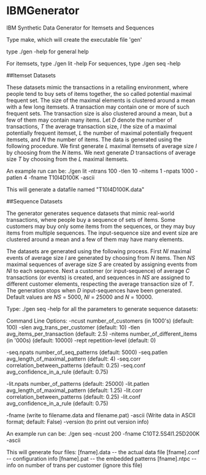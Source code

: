 # IBMGenerator
IBM Synthetic Data Generator for Itemsets and Sequences

Type make, which will create the executable file 'gen'

type ./gen -help for general help

For itemsets, type ./gen lit -help
For sequences, type ./gen seq -help


##Itemset Datasets

These datasets mimic the transactions in a retailing
environment, where people tend to buy sets of items
together, the so called potential maximal frequent set. The
size of the maximal elements is clustered around a mean
with a few long itemsets. A transaction may contain one or
more of such frequent sets. The transaction size is also
clustered around a mean, but a few of them may contain
many items.
Let *D* denote the number of transactions, *T* the average
transaction size, *I* the size of a maximal potentially frequent
itemset, *L* the number of maximal potentially frequent
itemsets, and *N* the number of items. The data is generated
using the following procedure. We first generate *L* maximal
itemsets of average size *I* by choosing from the *N* items. We
next generate *D* transactions of average size *T* by choosing
from the *L* maximal itemsets. 

An example run can be: 
./gen lit -ntrans 100 -tlen 10 -nitems 1 -npats 1000 -patlen 4 -fname T10I4D100K -ascii

This will generate a datafile named "T10I4D100K.data"


##Sequence Datasets

The generator generates sequence datasets that 
mimic real-world transactions, where people buy a
sequence of sets of items. Some customers may buy only some items from
the sequences, or they may buy items from multiple sequences. The
input-sequence size and event size are clustered around a mean and a few
of them may have many elements. 

The datasets are generated using the
following process. First *NI* maximal events of average size *I* are
generated by choosing from *N* items. Then *NS* maximal sequences of average
size *S* are created by assigning events from *NI* to each sequence. Next a
customer (or input-sequence) of average *C* transactions (or events) is
created, and sequences in *NS* are assigned to different customer
elements, respecting the average transaction size of *T*. The generation
stops when *D* input-sequences have been generated. Default values are 
*NS* = 5000, *NI* = 25000 and *N* = 10000. 

Type: ./gen seq -help 
for all the parameters to generate sequence datasets:

Command Line Options:
  -ncust number_of_customers (in 1000's) (default: 100)
  -slen avg_trans_per_customer (default: 10)
  -tlen avg_items_per_transaction (default: 2.5)
  -nitems number_of_different_items (in '000s) (default: 10000)
  -rept repetition-level (default: 0)

  -seq.npats number_of_seq_patterns (default: 5000)
  -seq.patlen avg_length_of_maximal_pattern (default: 4)
  -seq.corr correlation_between_patterns (default: 0.25)
  -seq.conf avg_confidence_in_a_rule (default: 0.75)

  -lit.npats number_of_patterns (default: 25000)
  -lit.patlen avg_length_of_maximal_pattern (default: 1.25)
  -lit.corr correlation_between_patterns (default: 0.25)
  -lit.conf avg_confidence_in_a_rule (default: 0.75)

  -fname <filename> (write to filename.data and filename.pat)
  -ascii (Write data in ASCII format; default: False)
  -version (to print out version info)

An example run can be:
./gen seq -ncust 200 -fname C10T2.5S4I1.25D200K -ascii

This will generate four files:
[fname].data -- the actual data file
[fname].conf -- configuration info
[fname].pat -- the embedded patterns
[fname].ntpc -- info on number of trans per customer (ignore this file)
